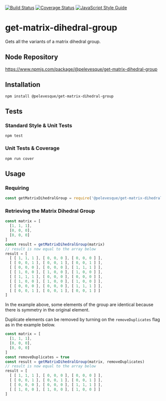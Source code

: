 [![Build Status](https://travis-ci.org/pelevesque/get-matrix-dihedral-group.svg?branch=master)](https://travis-ci.org/pelevesque/get-matrix-dihedral-group)
[![Coverage Status](https://coveralls.io/repos/github/pelevesque/get-matrix-dihedral-group/badge.svg?branch=master)](https://coveralls.io/github/pelevesque/get-matrix-dihedral-group?branch=master)
[![JavaScript Style Guide](https://img.shields.io/badge/code_style-standard-brightgreen.svg)](https://standardjs.com)

# get-matrix-dihedral-group

Gets all the variants of a matrix dihedral group.

## Node Repository

https://www.npmjs.com/package/@pelevesque/get-matrix-dihedral-group

## Installation

`npm install @pelevesque/get-matrix-dihedral-group`

## Tests

### Standard Style & Unit Tests

`npm test`

### Unit Tests & Coverage

`npm run cover`

## Usage

### Requiring

```js
const getMatrixDihedralGroup = require('@pelevesque/get-matrix-dihedral-group')
```

### Retrieving the Matrix Dihedral Group

```js
const matrix = [
  [1, 1, 1],
  [0, 0, 0],
  [0, 0, 0]
]
const result = getMatrixDihedralGroup(matrix)
// result is now equal to the array below
result = [
  [ [ 1, 1, 1 ], [ 0, 0, 0 ], [ 0, 0, 0 ] ],
  [ [ 0, 0, 1 ], [ 0, 0, 1 ], [ 0, 0, 1 ] ],
  [ [ 0, 0, 0 ], [ 0, 0, 0 ], [ 1, 1, 1 ] ],
  [ [ 1, 0, 0 ], [ 1, 0, 0 ], [ 1, 0, 0 ] ],
  [ [ 1, 1, 1 ], [ 0, 0, 0 ], [ 0, 0, 0 ] ],
  [ [ 1, 0, 0 ], [ 1, 0, 0 ], [ 1, 0, 0 ] ],
  [ [ 0, 0, 0 ], [ 0, 0, 0 ], [ 1, 1, 1 ] ],
  [ [ 0, 0, 1 ], [ 0, 0, 1 ], [ 0, 0, 1 ] ]
]
```

In the example above, some elements of the group are identical because there is symmetry in the original element.

Duplicate elements can be removed by turning on the `removeDuplicates` flag as in the example below.

```js
const matrix = [
  [1, 1, 1],
  [0, 0, 0],
  [0, 0, 0]
]
const removeDuplicates = true
const result = getMatrixDihedralGroup(matrix, removeDuplicates)
// result is now equal to the array below
result = [
  [ [ 1, 1, 1 ], [ 0, 0, 0 ], [ 0, 0, 0 ] ],
  [ [ 0, 0, 1 ], [ 0, 0, 1 ], [ 0, 0, 1 ] ],
  [ [ 0, 0, 0 ], [ 0, 0, 0 ], [ 1, 1, 1 ] ],
  [ [ 1, 0, 0 ], [ 1, 0, 0 ], [ 1, 0, 0 ] ]
]
```
